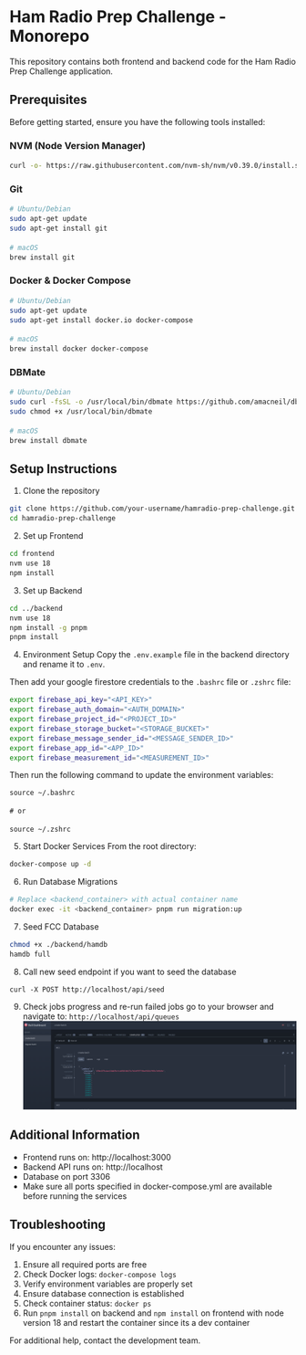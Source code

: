 # Ham Radio Prep Challenge - Monorepo

This repository contains both frontend and backend code for the Ham Radio Prep Challenge application.

## Prerequisites

Before getting started, ensure you have the following tools installed:

### NVM (Node Version Manager)
```bash
curl -o- https://raw.githubusercontent.com/nvm-sh/nvm/v0.39.0/install.sh | bash
```

### Git
```bash
# Ubuntu/Debian
sudo apt-get update
sudo apt-get install git

# macOS
brew install git
```

### Docker & Docker Compose
```bash
# Ubuntu/Debian
sudo apt-get update
sudo apt-get install docker.io docker-compose

# macOS
brew install docker docker-compose
```

### DBMate
```bash
# Ubuntu/Debian
sudo curl -fsSL -o /usr/local/bin/dbmate https://github.com/amacneil/dbmate/releases/latest/download/dbmate-linux-amd64
sudo chmod +x /usr/local/bin/dbmate

# macOS
brew install dbmate
```

## Setup Instructions

1. Clone the repository
```bash
git clone https://github.com/your-username/hamradio-prep-challenge.git
cd hamradio-prep-challenge
```

2. Set up Frontend
```bash
cd frontend
nvm use 18
npm install
```

3. Set up Backend
```bash
cd ../backend
nvm use 18
npm install -g pnpm
pnpm install
```

4. Environment Setup
Copy the `.env.example` file in the backend directory and rename it to `.env`.

Then add your google firestore credentials to the `.bashrc` file or `.zshrc` file:

```bash
export firebase_api_key="<API_KEY>"
export firebase_auth_domain="<AUTH_DOMAIN>"
export firebase_project_id="<PROJECT_ID>"
export firebase_storage_bucket="<STORAGE_BUCKET>"
export firebase_message_sender_id="<MESSAGE_SENDER_ID>"
export firebase_app_id="<APP_ID>"
export firebase_measurement_id="<MEASUREMENT_ID>"
```

Then run the following command to update the environment variables:
```
source ~/.bashrc

# or

source ~/.zshrc
```


5. Start Docker Services
From the root directory:
```bash
docker-compose up -d
```

6. Run Database Migrations
```bash
# Replace <backend_container> with actual container name
docker exec -it <backend_container> pnpm run migration:up
```

7. Seed FCC Database
```bash
chmod +x ./backend/hamdb
hamdb full

```

8. Call new seed endpoint if you want to seed the database
```
curl -X POST http://localhost/api/seed
```

9. Check jobs progress and re-run failed jobs go to your browser and navigate to: `http://localhost/api/queues` 
![alt text](image.png)

## Additional Information

- Frontend runs on: http://localhost:3000
- Backend API runs on: http://localhost
- Database on port 3306
- Make sure all ports specified in docker-compose.yml are available before running the services

## Troubleshooting

If you encounter any issues:

1. Ensure all required ports are free
2. Check Docker logs: `docker-compose logs`
3. Verify environment variables are properly set
4. Ensure database connection is established
5. Check container status: `docker ps`
6. Run `pnpm install` on backend and `npm install` on frontend with node version 18 and restart the container since its a dev container

For additional help, contact the development team.

```